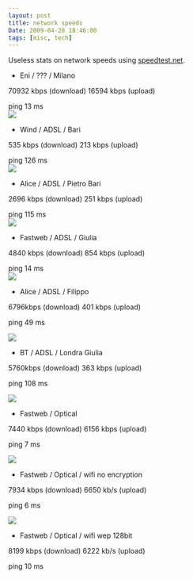 ```yaml
---
layout: post
title: network speeds
Date: 2009-04-28 18:46:00
tags: [misc, tech]
---
```

 

Useless stats on network speeds using [speedtest.net](http://www.speedtest.net).
  

  * Eni / ??? / Milano   
  
70932 kbps (download) 16594 kbps (upload)   
  
ping 13 ms  
![](http://www.speedtest.net/result/398540199.png)
  

  * Wind / ADSL / Bari   
  
535 kbps (download) 213 kbps (upload)   
  
ping 126 ms  
![](http://www.speedtest.net/result/419996448.png)
  

  * Alice / ADSL / Pietro Bari   
  
2696 kbps (download) 251 kbps (upload)   
  
ping 115 ms  
![](http://www.speedtest.net/result/420748392.png)
  

  * Fastweb / ADSL / Giulia   
  
4840 kbps (download) 854 kbps (upload)   
  
ping 14 ms  
![](http://www.speedtest.net/result/462100393.png)
  

  * Alice / ADSL / Filippo   
  
6796kbps (download) 401 kbps (upload)   
  
ping 49 ms   
  
![](http://www.speedtest.net/result/413009078.png)
  

  * BT / ADSL / Londra Giulia   
  
5760kbps (download) 363 kbps (upload)   
  
ping 108 ms   
  
![](http://www.speedtest.net/result/398048409.png)
  

  * Fastweb / Optical   
  
7440 kbps (download) 6156 kbps (upload)   
  
ping 7 ms   
  
![](http://www.speedtest.net/result/398354095.png)
  

  * Fastweb / Optical / wifi no encryption   
  
7934 kbps (download) 6650 kb/s (upload)   
  
ping 6 ms   
  
![](http://www.speedtest.net/result/399711060.png)
  

  * Fastweb / Optical / wifi wep 128bit   
  
8199 kbps (download) 6222 kb/s (upload)   
  
ping 10 ms 
  
  


